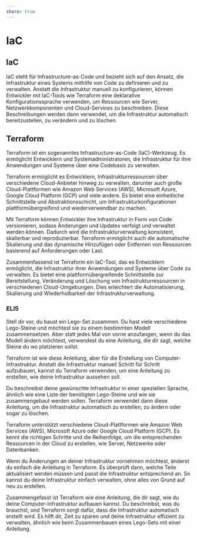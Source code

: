 ```yaml
---
share: true  
--- 
```

# IaC

## IaC
IaC steht für Infrastructure-as-Code und bezieht sich auf den Ansatz, die Infrastruktur eines Systems mithilfe von Code zu definieren und zu verwalten. Anstatt die Infrastruktur manuell zu konfigurieren, können Entwickler mit IaC-Tools wie Terraform eine deklarative Konfigurationssprache verwenden, um Ressourcen wie Server, Netzwerkkomponenten und Cloud-Services zu beschreiben. Diese Beschreibungen werden dann verwendet, um die Infrastruktur automatisch bereitzustellen, zu verändern und zu löschen.

## Terraform
Terraform ist ein sogenanntes Infrastructure-as-Code (IaC)-Werkzeug. Es ermöglicht Entwicklern und Systemadministratoren, die Infrastruktur für ihre Anwendungen und Systeme über eine Codebasis zu verwalten.

Terraform ermöglicht es Entwicklern, Infrastrukturressourcen über verschiedene Cloud-Anbieter hinweg zu verwalten, darunter auch große Cloud-Plattformen wie Amazon Web Services (AWS), Microsoft Azure, Google Cloud Platform (GCP) und viele andere. Es bietet eine einheitliche Schnittstelle und Abstraktionsschicht, um Infrastrukturkonfigurationen plattformübergreifend und wiederverwendbar zu machen.

Mit Terraform können Entwickler ihre Infrastruktur in Form von Code versionieren, sodass Änderungen und Updates verfolgt und verwaltet werden können. Dadurch wird die Infrastrukturverwaltung konsistent, skalierbar und reproduzierbar. Terraform ermöglicht auch die automatische Skalierung und das dynamische Hinzufügen oder Entfernen von Ressourcen basierend auf Anforderungen oder Last.

Zusammenfassend ist Terraform ein IaC-Tool, das es Entwicklern ermöglicht, die Infrastruktur ihrer Anwendungen und Systeme über Code zu verwalten. Es bietet eine plattformübergreifende Schnittstelle zur Bereitstellung, Veränderung und Löschung von Infrastrukturressourcen in verschiedenen Cloud-Umgebungen. Dies erleichtert die Automatisierung, Skalierung und Wiederholbarkeit der Infrastrukturverwaltung.

### ELI5
Stell dir vor, du baust ein Lego-Set zusammen. Du hast viele verschiedene Lego-Steine und möchtest sie zu einem bestimmten Modell zusammensetzen. Aber statt jedes Mal von vorne anzufangen, wenn du das Modell ändern möchtest, verwendest du eine Anleitung, die dir sagt, welche Steine du wo platzieren sollst. 

Terraform ist wie diese Anleitung, aber für die Erstellung von Computer-Infrastruktur. Anstatt die Infrastruktur manuell Schritt für Schritt aufzubauen, kannst du Terraform verwenden, um eine Anleitung zu erstellen, wie deine Infrastruktur aussehen soll. 

Du beschreibst deine gewünschte Infrastruktur in einer speziellen Sprache, ähnlich wie eine Liste der benötigten Lego-Steine und wie sie zusammengebaut werden sollen. Terraform verwendet dann diese Anleitung, um die Infrastruktur automatisch zu erstellen, zu ändern oder sogar zu löschen.

Terraform unterstützt verschiedene Cloud-Plattformen wie Amazon Web Services (AWS), Microsoft Azure oder Google Cloud Platform (GCP). Es kennt die richtigen Schritte und die Reihenfolge, um die entsprechenden Ressourcen in der Cloud zu erstellen, wie Server, Netzwerke oder Datenbanken.

Wenn du Änderungen an deiner Infrastruktur vornehmen möchtest, änderst du einfach die Anleitung in Terraform. Es überprüft dann, welche Teile aktualisiert werden müssen und passt die Infrastruktur entsprechend an. So kannst du deine Infrastruktur einfach verwalten, ohne alles von Grund auf neu zu erstellen.

Zusammengefasst ist Terraform wie eine Anleitung, die dir sagt, wie du deine Computer-Infrastruktur aufbauen kannst. Du beschreibst, was du brauchst, und Terraform sorgt dafür, dass die Infrastruktur automatisch erstellt wird. Es hilft dir, Zeit zu sparen und deine Infrastruktur effizient zu verwalten, ähnlich wie beim Zusammenbauen eines Lego-Sets mit einer Anleitung.